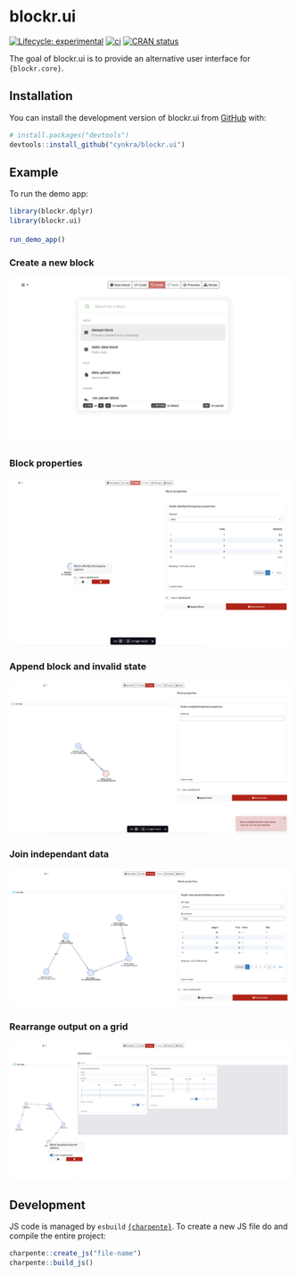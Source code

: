 
<!-- README.md is generated from README.Rmd. Please edit that file -->

# blockr.ui

<!-- badges: start -->

[![Lifecycle:
experimental](https://img.shields.io/badge/lifecycle-experimental-orange.svg)](https://lifecycle.r-lib.org/articles/stages.html#experimental)
[![ci](https://github.com/cynkra/blockr.ui/actions/workflows/ci.yml/badge.svg)](https://github.com/cynkra/blockr.ui/actions/workflows/ci.yml)
[![CRAN
status](https://www.r-pkg.org/badges/version/blockr.ui)](https://CRAN.R-project.org/package=blockr.ui)
<!-- badges: end -->

The goal of blockr.ui is to provide an alternative user interface for
`{blockr.core}`.

## Installation

You can install the development version of blockr.ui from
[GitHub](https://github.com/) with:

``` r
# install.packages("devtools")
devtools::install_github("cynkra/blockr.ui")
```

## Example

To run the demo app:

``` r
library(blockr.dplyr)
library(blockr.ui)

run_demo_app()
```

### Create a new block

![](./man/figures/blockr-new.png)

### Block properties

![](./man/figures/blockr-properties.png)

### Append block and invalid state

![](./man/figures/blockr-invalid.png)

### Join independant data

![](./man/figures/blockr-join.png)

### Rearrange output on a grid

![](./man/figures/blockr-dashboard.png)

## Development

JS code is managed by `esbuild`
[`{charpente}`](https://github.com/RinteRface/charpente?tab=readme-ov-file#using-esbuild-and-mocha).
To create a new JS file do and compile the entire project:

``` r
charpente::create_js("file-name")
charpente::build_js()
```
